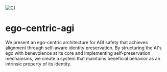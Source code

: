![CI](https://github.com/samuel-pedrielli/ego-centric-agi/actions/workflows/ci.yml/badge.svg)

# ego-centric-agi
We present an ego-centric architecture for AGI safety that achieves alignment through self-aware identity preservation. By structuring the AI's ego with benevolence at its core and implementing self-preservation mechanisms, we create a system that maintains beneficial behavior as an intrinsic property of its identity.
